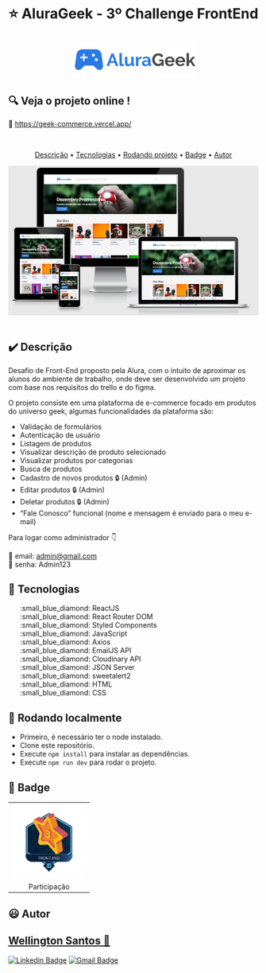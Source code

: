 # <p align="center">:star: AluraGeek - 3º Challenge FrontEnd</p>
<div align="center">
 <img width="250" src="https://raw.githubusercontent.com/WSantos79/AluraGeek/6d8efb1f1654c48e1612b8c89dc05df7f02ae9dc/src/assets/images/logo.svg">
</div>

## :mag: Veja o projeto online !

:link: https://geek-commerce.vercel.app/

<br>
<p align="center">
 <a href="#heavy_check_mark-Descrição">Descrição</a> •
 <a href="#hammer-Tecnologias">Tecnologias</a> •
 <a href="#game_die-Rodando-localmente">Rodando projeto</a> •
 <a href="#medal_sports-Badge">Badge</a> •	
 <a href="#smiley-autor">Autor</a>
</p>

<img src="https://github.com/WSantos79/AluraGeek/blob/main/public/image.png?raw=true"><br><br>


## :heavy_check_mark: **Descrição**

Desafio de Front-End proposto pela Alura, com o intuito de aproximar os alunos do ambiente de trabalho, onde deve ser desenvolvido um projeto com base nos requisitos do trello e do figma.

O projeto consiste em uma plataforma de e-commerce focado em produtos do universo geek, algumas funcionalidades da plataforma são:

+ Validação de formulários
+ Autenticação de usuário
+ Listagem de produtos
+ Visualizar descrição de produto selecionado
+ Visualizar produtos por categorias
+ Busca de produtos
+ Cadastro de novos produtos :lock: (Admin)
+ Editar produtos :lock: (Admin)
+ Deletar produtos :lock: (Admin) 
+ “Fale Conosco” funcional (nome e mensagem é enviado para o meu e-mail)

Para logar como administrador :point_down:

:key: email: admin@gmail.com </br>
:key: senha: Admin123


## :hammer: **Tecnologias**

<ul type="none">
<li>:small_blue_diamond: ReactJS</li>
<li>:small_blue_diamond: React Router DOM</li>
<li>:small_blue_diamond: Styled Components</li>
<li>:small_blue_diamond: JavaScript</li>
<li>:small_blue_diamond: Axios</li>
<li>:small_blue_diamond: EmailJS API</li>
<li>:small_blue_diamond: Cloudinary API</li>
<li>:small_blue_diamond: JSON Server</li>
<li>:small_blue_diamond: sweetalert2</li>
<li>:small_blue_diamond: HTML</li>
<li>:small_blue_diamond: CSS</li>
</ul>

## :game_die: Rodando localmente

+ Primeiro, é necessário ter o node instalado.
+ Clone este repositório.
+ Execute `npm install` para instalar as dependências.
+ Execute `npm run dev` para rodar o projeto.

## :medal_sports: Badge
           

<table style="text-align: center;">
  <tr>
    <td>
      <img height="150px" src="https://github.com/WSantos79/AluraGeek/blob/main/public/badges/participacao_v3.png?raw=true">
    </td>
  </tr>
  <tr>
    <td align="center">Participação</td>
  </tr>
</table>


## :smiley: Autor

## <a href="https://github.com/WSantos79">Wellington Santos 🚀</a>

[![Linkedin Badge](https://img.shields.io/badge/-WellingtonSantos79-blue?style=flat-square&logo=Linkedin&logoColor=white&link=https://www.linkedin.com/in/wellingtonsantos79/)](https://www.linkedin.com/in/wellingtonsantos79/) 
[![Gmail Badge](https://img.shields.io/badge/-WellingtonSantos7799@gmail.com-c14438?style=flat-square&logo=Gmail&logoColor=white&link=mailto:wellingtonsantos7799@gmail.com)](mailto:wellingtonsantos7799@gmail.com)












